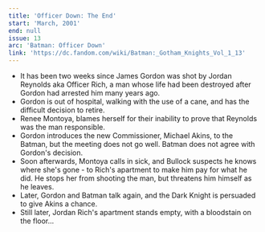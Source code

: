 ```yaml
---
title: 'Officer Down: The End'
start: 'March, 2001'
end: null
issue: 13
arc: 'Batman: Officer Down'
link: 'https://dc.fandom.com/wiki/Batman:_Gotham_Knights_Vol_1_13'
---
```


- It has been two weeks since James Gordon was shot by Jordan Reynolds aka Officer Rich, a man whose life had been destroyed after Gordon had arrested him many years ago.
- Gordon is out of hospital, walking with the use of a cane, and has the difficult decision to retire.
- Renee Montoya, blames herself for their inability to prove that Reynolds was the man responsible.
- Gordon introduces the new Commissioner, Michael Akins, to the Batman, but the meeting does not go well. Batman does not agree with Gordon's decision.
- Soon afterwards, Montoya calls in sick, and Bullock suspects he knows where she's gone - to Rich's apartment to make him pay for what he did. He stops her from shooting the man, but threatens him himself as he leaves.
- Later, Gordon and Batman talk again, and the Dark Knight is persuaded to give Akins a chance.
- Still later, Jordan Rich's apartment stands empty, with a bloodstain on the floor...
